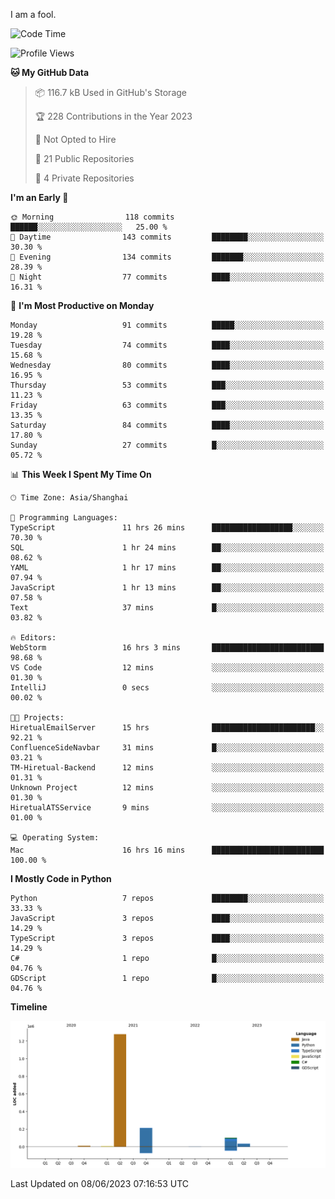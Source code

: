 I am a fool.

<!--START_SECTION:waka-->
![Code Time](http://img.shields.io/badge/Code%20Time-465%20hrs%208%20mins-blue)

![Profile Views](http://img.shields.io/badge/Profile%20Views-0-blue)

**🐱 My GitHub Data** 

> 📦 116.7 kB Used in GitHub's Storage 
 > 
> 🏆 228 Contributions in the Year 2023
 > 
> 🚫 Not Opted to Hire
 > 
> 📜 21 Public Repositories 
 > 
> 🔑 4 Private Repositories 
 > 
**I'm an Early 🐤** 

```text
🌞 Morning                118 commits         ██████░░░░░░░░░░░░░░░░░░░   25.00 % 
🌆 Daytime                143 commits         ████████░░░░░░░░░░░░░░░░░   30.30 % 
🌃 Evening                134 commits         ███████░░░░░░░░░░░░░░░░░░   28.39 % 
🌙 Night                  77 commits          ████░░░░░░░░░░░░░░░░░░░░░   16.31 % 
```
📅 **I'm Most Productive on Monday** 

```text
Monday                   91 commits          █████░░░░░░░░░░░░░░░░░░░░   19.28 % 
Tuesday                  74 commits          ████░░░░░░░░░░░░░░░░░░░░░   15.68 % 
Wednesday                80 commits          ████░░░░░░░░░░░░░░░░░░░░░   16.95 % 
Thursday                 53 commits          ███░░░░░░░░░░░░░░░░░░░░░░   11.23 % 
Friday                   63 commits          ███░░░░░░░░░░░░░░░░░░░░░░   13.35 % 
Saturday                 84 commits          ████░░░░░░░░░░░░░░░░░░░░░   17.80 % 
Sunday                   27 commits          █░░░░░░░░░░░░░░░░░░░░░░░░   05.72 % 
```


📊 **This Week I Spent My Time On** 

```text
🕑︎ Time Zone: Asia/Shanghai

💬 Programming Languages: 
TypeScript               11 hrs 26 mins      ██████████████████░░░░░░░   70.30 % 
SQL                      1 hr 24 mins        ██░░░░░░░░░░░░░░░░░░░░░░░   08.62 % 
YAML                     1 hr 17 mins        ██░░░░░░░░░░░░░░░░░░░░░░░   07.94 % 
JavaScript               1 hr 13 mins        ██░░░░░░░░░░░░░░░░░░░░░░░   07.58 % 
Text                     37 mins             █░░░░░░░░░░░░░░░░░░░░░░░░   03.82 % 

🔥 Editors: 
WebStorm                 16 hrs 3 mins       █████████████████████████   98.68 % 
VS Code                  12 mins             ░░░░░░░░░░░░░░░░░░░░░░░░░   01.30 % 
IntelliJ                 0 secs              ░░░░░░░░░░░░░░░░░░░░░░░░░   00.02 % 

🐱‍💻 Projects: 
HiretualEmailServer      15 hrs              ███████████████████████░░   92.21 % 
ConfluenceSideNavbar     31 mins             █░░░░░░░░░░░░░░░░░░░░░░░░   03.21 % 
TM-Hiretual-Backend      12 mins             ░░░░░░░░░░░░░░░░░░░░░░░░░   01.31 % 
Unknown Project          12 mins             ░░░░░░░░░░░░░░░░░░░░░░░░░   01.30 % 
HiretualATSService       9 mins              ░░░░░░░░░░░░░░░░░░░░░░░░░   01.00 % 

💻 Operating System: 
Mac                      16 hrs 16 mins      █████████████████████████   100.00 % 
```

**I Mostly Code in Python** 

```text
Python                   7 repos             ████████░░░░░░░░░░░░░░░░░   33.33 % 
JavaScript               3 repos             ████░░░░░░░░░░░░░░░░░░░░░   14.29 % 
TypeScript               3 repos             ████░░░░░░░░░░░░░░░░░░░░░   14.29 % 
C#                       1 repo              █░░░░░░░░░░░░░░░░░░░░░░░░   04.76 % 
GDScript                 1 repo              █░░░░░░░░░░░░░░░░░░░░░░░░   04.76 % 
```



**Timeline**

![Lines of Code chart](https://raw.githubusercontent.com/VeejaLiu/VeejaLiu/master/assets/bar_graph.png)


 Last Updated on 08/06/2023 07:16:53 UTC
<!--END_SECTION:waka-->
